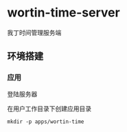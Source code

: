 # wortin-time-server
我丁时间管理服务端

## 环境搭建

### 应用

登陆服务器

在用户工作目录下创建应用目录

```shell
mkdir -p apps/wortin-time
```

